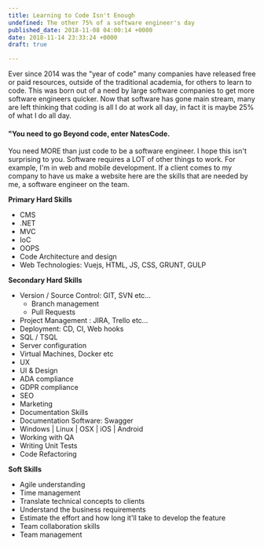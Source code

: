 ```yaml
---
title: Learning to Code Isn't Enough
undefined: The other 75% of a software engineer's day
published_date: 2018-11-08 04:00:14 +0000
date: 2018-11-14 23:33:24 +0000
draft: true

---
```

Ever since 2014 was the "year of code" many companies have released free or paid resources, outside of the traditional academia, for others to learn to code. This was born out of a need by large software companies to get more software engineers quicker. Now that software has gone main stream, many are left thinking that coding is all I do at work all day, in fact it is maybe 25% of what I do all day.

#### "You need to go Beyond code, enter NatesCode.

You need MORE than just code to be a software engineer. I hope this isn't surprising to you. Software requires a LOT of other things to work. For example, I'm in web and mobile development. If a client comes to my company to have us make a website here are the skills that are needed by me, a software engineer on the team.

**Primary Hard Skills**

* CMS
* .NET
* MVC
* IoC
* OOPS
* Code Architecture and design
* Web Technologies: Vuejs, HTML, JS, CSS, GRUNT, GULP

**Secondary Hard Skills**

* Version / Source Control: GIT, SVN etc...
  * Branch management
  * Pull Requests
* Project Management : JIRA, Trello etc...
* Deployment: CD, CI, Web hooks
* SQL / TSQL
* Server configuration
* Virtual Machines, Docker etc
* UX
* UI & Design
* ADA compliance
* GDPR compliance
* SEO
* Marketing
* Documentation Skills
* Documentation Software: Swagger 
* Windows | Linux | OSX | iOS | Android
* Working with QA
* Writing Unit Tests
* Code Refactoring

**Soft Skills**

* Agile understanding
* Time management
* Translate technical concepts to clients
* Understand the business requirements
* Estimate the effort and how long it'll take to develop the feature
* Team collaboration skills
* Team management